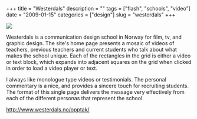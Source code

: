 +++
title = "Westerdals"
description = ""
tags = ["flash", "schools", "video"]
date = "2009-01-15"
categories = ["design"]
slug = "westerdals"
+++


 

  <div id="screens-thumbs" class="clearfix">
    <div class="txt-center" id="design-submission"><a href="http://www.westerdals.no/opptak/"><img id='bluga-thumbnail-1451' class='bluga-thumbnail large' src='http://media.konigi.com/bluga/
wt496f46982e453_0.jpg'/></a></div>  
  </div>   
<p>Westerdals is a communication design school in Norway for film, tv, and graphic design. The site's home page presents a mosaic of videos of teachers, previous teachers and current students who talk about what makes the school unique. Each of the rectangles in the grid is either a video or text block, which expands into adjacent squares on the grid when clicked in order to load a video player or text.</p>
<p>I always like monologue type videos or testimonials. The personal commentary is a nice, and provides a sincere touch for recruiting students. The format of this single page delivers the message very effectively from each of the different personas that represent the school.</p>
<p><a href="http://www.westerdals.no/opptak/">http://www.westerdals.no/opptak/</a></p>




